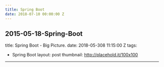 ```yaml
---
title: Spring Boot
date: 2018-07-10 00:00:00 Z
---
```


2015-05-18-Spring-Boot
---
title:  Spring Boot - Big Picture.
date: 2018-05-308 11:15:00 Z
tags:
- Spring Boot
layout: post
thumbnail: http://placehold.it/100x100
---